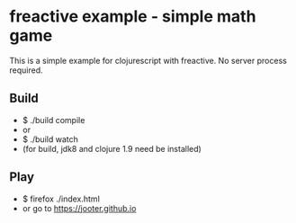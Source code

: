# freactive example - simple math game
This is a simple example for clojurescript with freactive. No server process required.

## Build
* $ ./build compile
* or
* $ ./build watch
* (for build, jdk8 and clojure 1.9 need be installed)

## Play
* $ firefox ./index.html
* or go to https://jooter.github.io
